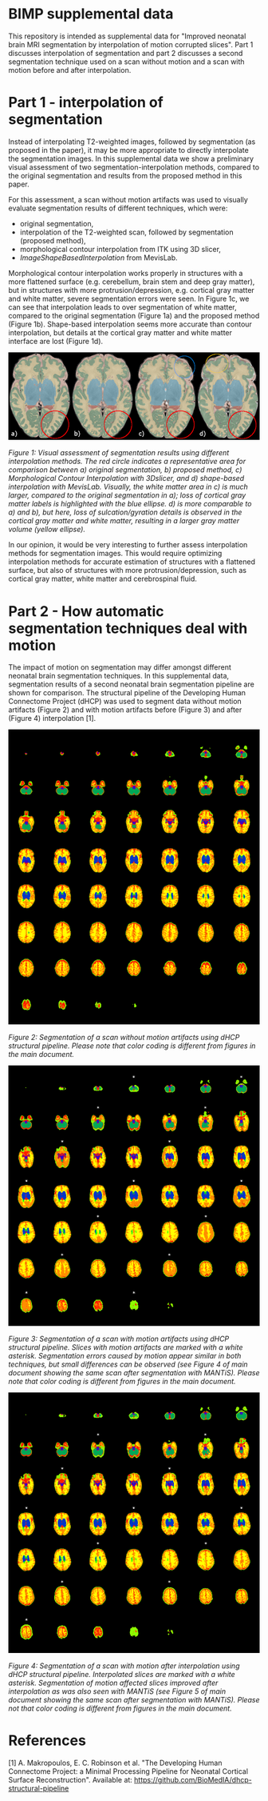 # BIMP supplemental data

This repository is intended as supplemental data for "Improved neonatal brain MRI segmentation by interpolation of motion corrupted slices". Part 1 discusses interpolation of segmentation and part 2 discusses a second segmentation technique used on a scan without motion and a scan with motion before and after interpolation.

# Part 1 - interpolation of segmentation
Instead of interpolating T2-weighted images, followed by segmentation (as proposed in the paper), it may be more appropriate to directly interpolate the segmentation images. In this supplemental data we show a preliminary visual assessment of two segmentation-interpolation methods, compared to the original segmentation and results from the proposed method in this paper. 

For this assessment, a scan without motion artifacts was used to visually evaluate segmentation results of different techniques, which were:
- original segmentation,
- interpolation of the T2-weighted scan, followed by segmentation (proposed method),
- morphological contour interpolation from ITK using 3D slicer,
- _ImageShapeBasedInterpolation_ from MevisLab.

Morphological contour interpolation works properly in structures with a more flattened surface (e.g. cerebellum, brain stem and deep gray matter), but in structures with more protrusion/depression, e.g. cortical gray matter and white matter, severe segmentation errors were seen. In Figure 1c, we can see that interpolation leads to over segmentation of white matter, compared to the original segmentation (Figure 1a) and the proposed method (Figure 1b). Shape-based interpolation seems more accurate than contour interpolation, but details at the cortical gray matter and white matter interface are lost (Figure 1d).
  
![Segmentation Interpolation](SegmentationInterpolation.PNG)

_Figure 1: Visual assessment of segmentation results using different interpolation methods. The red circle indicates a representative area for comparison between a) original segmentation, b) proposed method, c) Morphological Contour Interpolation with 3Dslicer, and d) shape-based interpolation with MevisLab. Visually, the white matter area in c) is much larger, compared to the original segmentation in a); loss of cortical gray matter labels is highlighted with the blue ellipse. d) is more comparable to a) and b), but here,  loss of sulcation/gyration details is observed in the cortical gray matter and white matter, resulting in a larger gray matter volume (yellow ellipse)._

In our opinion, it would be very interesting to further assess interpolation methods for segmentation images. This would require optimizing interpolation methods for accurate estimation of structures with a flattened surface, but also of structures with more protrusion/depression, such as cortical gray matter, white matter and cerebrospinal fluid.

# Part 2 - How automatic segmentation techniques deal with motion
The impact of motion on segmentation may differ amongst different neonatal brain segmentation techniques. In this supplemental data, segmentation results of a second neonatal brain segmentation pipeline are shown for comparison. The structural pipeline of the Developing Human Connectome Project (dHCP) was used to segment data without motion artifacts (Figure 2) and with motion artifacts before (Figure 3) and after (Figure 4) interpolation [1].

![dHCPpipeline_nomotion](dHCPpipeline_nomotion.png)

_Figure 2: Segmentation of a scan without motion artifacts using dHCP structural pipeline. Please note that color coding is different from figures in the main document._

![dHCPpipeline_motion](dHCPpipeline_motion.png)

_Figure 3: Segmentation of a scan with motion artifacts using dHCP structural pipeline. Slices with motion artifacts are marked with a white asterisk. Segmentation errors caused by motion appear similar in both techniques, but small differences can be observed (see Figure 4 of main document showing the same scan after segmentation with MANTiS). Please note that color coding is different from figures in the main document._

![dHCPpipeline_interp](dHCPpipeline_interp.png)

_Figure 4: Segmentation of a scan with motion after interpolation using dHCP structural pipeline. Interpolated slices are marked with a white asterisk. Segmentation of motion affected slices improved after interpolation as was also seen with MANTiS (see Figure 5 of main document showing the same scan after segmentation with MANTiS). Please not that color coding is different from figures in the main document._

# References
[1] A. Makropoulos, E. C. Robinson et al. "The Developing Human Connectome Project: a Minimal Processing Pipeline for Neonatal Cortical Surface Reconstruction". Available at: https://github.com/BioMedIA/dhcp-structural-pipeline

